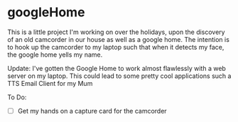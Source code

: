 # googleHome
This is a little project I'm working on over the holidays, upon the discovery of an old camcorder in our house as well as a google home. 
The intention is to hook up the camcorder to my laptop such that when it detects my face, the google home yells my name.

Update:
I've gotten the Google Home to work almost flawlessly with a web server on my laptop. This could lead to some pretty cool applications such a TTS Email Client for my Mum

To Do:
- [ ] Get my hands on a capture card for the camcorder
